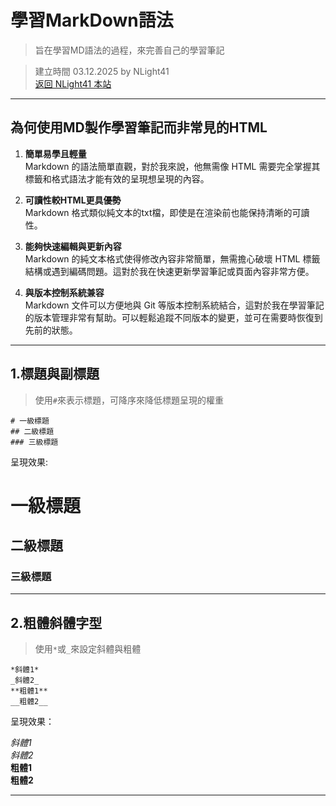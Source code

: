 # 學習MarkDown語法  
  
> 旨在學習MD語法的過程，來完善自己的學習筆記  
  
> 建立時間 03.12.2025 by NLight41  
> [返回 NLight41 本站](https://nlight41.github.io/NLight41_LearningRepo/)  
  
---
## 為何使用MD製作學習筆記而非常見的HTML  
  
1. **簡單易學且輕量**  
  Markdown 的語法簡單直觀，對於我來說，他無需像 HTML 需要完全掌握其標籤和格式語法才能有效的呈現想呈現的內容。  
  
2. **可讀性較HTML更具優勢**  
  Markdown 格式類似純文本的txt檔，即使是在渲染前也能保持清晰的可讀性。  
  
3. **能夠快速編輯與更新內容**  
  Markdown 的純文本格式使得修改內容非常簡單，無需擔心破壞 HTML 標籤結構或遇到編碼問題。這對於我在快速更新學習筆記或頁面內容非常方便。   
  
4. **與版本控制系統兼容**  
	Markdown 文件可以方便地與 Git 等版本控制系統結合，這對於我在學習筆記的版本管理非常有幫助。可以輕鬆追蹤不同版本的變更，並可在需要時恢復到先前的狀態。  
  
---
  
## 1.標題與副標題  
> 使用`#`來表示標題，可降序來降低標題呈現的權重  
  
	# 一級標題  
	## 二級標題  
	### 三級標題  
  
呈現效果: 

# 一級標題  
## 二級標題  
### 三級標題  
  
---  
  
## 2.粗體斜體字型  
> 使用`*`或`_`來設定斜體與粗體  
  
	*斜體1*
	_斜體2_
	**粗體1**
	__粗體2__
  
呈現效果：  
  
 *斜體1*  
 _斜體2_  
 **粗體1**  
 __粗體2__  
  
---  
  






  